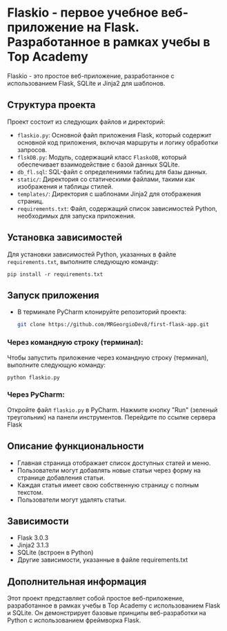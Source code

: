 # Flaskio - первое учебное веб-приложение на Flask. Разработанное в рамках учебы в Top Academy

Flaskio - это простое веб-приложение, разработанное с использованием Flask, SQLite и Jinja2 для шаблонов.

## Структура проекта

Проект состоит из следующих файлов и директорий:

- `flaskio.py`: Основной файл приложения Flask, который содержит основной код приложения, включая маршруты и логику обработки запросов.
- `flskDB.py`: Модуль, содержащий класс `FlaskoDB`, который обеспечивает взаимодействие с базой данных SQLite.
- `db_fl.sql`: SQL-файл с определениями таблиц для базы данных.
- `static/`: Директория со статическими файлами, такими как изображения и таблицы стилей.
- `templates/`: Директория с шаблонами Jinja2 для отображения страниц.
- `requirements.txt`: Файл, содержащий список зависимостей Python, необходимых для запуска приложения.

## Установка зависимостей

Для установки зависимостей Python, указанных в файле `requirements.txt`, выполните следующую команду:

```
pip install -r requirements.txt
```


## Запуск приложения

- В терминале PyCharm клонируйте репозиторий проекта:

   ```bash
   git clone https://github.com/MRGeorgioDev8/first-flask-app.git

### Через командную строку (терминал):

Чтобы запустить приложение через командную строку (терминал), выполните следующую команду:

```
python flaskio.py
```


### Через PyCharm:

Откройте файл `flaskio.py` в PyCharm.
Нажмите кнопку "Run" (зеленый треугольник) на панели инструментов.
Перейдите по ссылке сервера Flask

## Описание функциональности

- Главная страница отображает список доступных статей и меню.
- Пользователи могут добавлять новые статьи через форму на странице добавления статьи.
- Каждая статья имеет свою собственную страницу с полным текстом.
- Пользователи могут удалять статьи.

## Зависимости

- Flask 3.0.3
- Jinja2 3.1.3
- SQLite (встроен в Python)
- Другие зависимости, указанные в файле requirements.txt

## Дополнительная информация

Этот проект представляет собой простое веб-приложение, разработанное в рамках учебы в Top Academy с использованием Flask и SQLite. Он демонстрирует базовые принципы веб-разработки на Python с использованием фреймворка Flask.
